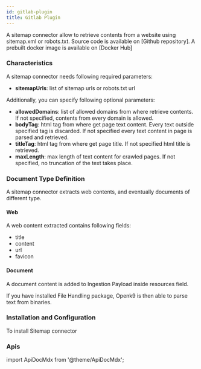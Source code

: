 ```yaml
---
id: gitlab-plugin
title: Gitlab Plugin
---
```


A sitemap connector allow to retrieve contents from a website using sitemap.xml or robots.txt.
Source code is available on [Github repository]. A prebuilt docker image is available on [Docker Hub]

### Characteristics

A sitemap connector needs following required parameters:

- **sitemapUrls**: list of sitemap urls or robots.txt url

Additionally, you can specify following optional parameters:

- **allowedDomains**: list of allowed domains from where retrieve contents.
If not specified, contents from every domain is allowed.
- **bodyTag**: html tag from where get page text content. Every text outside specified tag is discarded.
If not specified every text content in page is parsed and retrieved.
- **titleTag**: html tag from where get page title. If not specified html title is retrieved.
- **maxLength**: max length of text content for crawled pages. If not specified, no truncation of the text takes place.

### Document Type Definition

A sitemap connector extracts web contents, and eventually documents of different type.

#### Web

A web content extracted contains following fields:

- title
- content
- url
- favicon

#### Document

A document content is added to Ingestion Payload inside resources field.

If you have installed File Handling package, Openk9 is then able to parse text from binaries.


### Installation and Configuration

To install Sitemap connector

### Apis

import ApiDocMdx from '@theme/ApiDocMdx';

<ApiDocMdx id="api-crawler" />